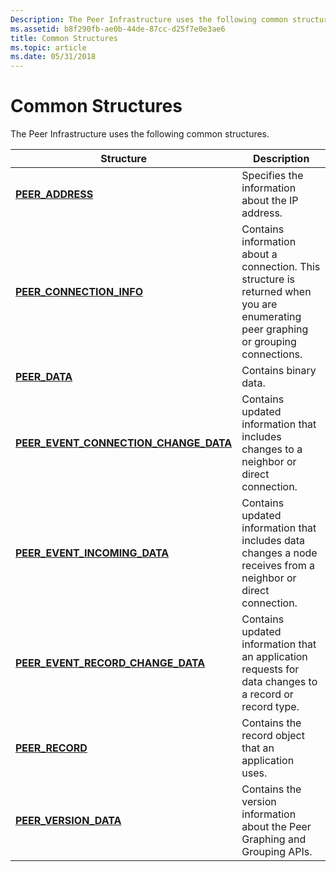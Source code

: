 ```yaml
---
Description: The Peer Infrastructure uses the following common structures.
ms.assetid: b8f290fb-ae0b-44de-87cc-d25f7e0e3ae6
title: Common Structures
ms.topic: article
ms.date: 05/31/2018
---
```


# Common Structures

The Peer Infrastructure uses the following common structures.



| Structure                                                                          | Description                                                                                                                         |
|------------------------------------------------------------------------------------|-------------------------------------------------------------------------------------------------------------------------------------|
| [**PEER\_ADDRESS**](/windows/desktop/api/P2P/ns-p2p-peer_address)                                              | Specifies the information about the IP address.                                                                                     |
| [**PEER\_CONNECTION\_INFO**](/windows/desktop/api/P2P/ns-p2p-peer_connection_info)                             | Contains information about a connection. This structure is returned when you are enumerating peer graphing or grouping connections. |
| [**PEER\_DATA**](/windows/desktop/api/P2P/ns-p2p-peer_data)                                                    | Contains binary data.                                                                                                               |
| [**PEER\_EVENT\_CONNECTION\_CHANGE\_DATA**](/windows/desktop/api/P2P/ns-p2p-peer_event_connection_change_data) | Contains updated information that includes changes to a neighbor or direct connection.                                              |
| [**PEER\_EVENT\_INCOMING\_DATA**](/windows/desktop/api/P2P/ns-p2p-peer_event_incoming_data)                    | Contains updated information that includes data changes a node receives from a neighbor or direct connection.                       |
| [**PEER\_EVENT\_RECORD\_CHANGE\_DATA**](/windows/desktop/api/P2P/ns-p2p-peer_event_record_change_data)         | Contains updated information that an application requests for data changes to a record or record type.                              |
| [**PEER\_RECORD**](/windows/desktop/api/P2P/ns-p2p-peer_record)                                                | Contains the record object that an application uses.                                                                                |
| [**PEER\_VERSION\_DATA**](/windows/desktop/api/P2P/ns-p2p-peer_version_data)                                   | Contains the version information about the Peer Graphing and Grouping APIs.                                                         |



 

 

 



